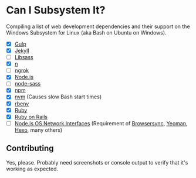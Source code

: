 # Can I Subsystem It?

Compiling a list of web development dependencies and their support on the Windows Subsystem for Linux (aka Bash on Ubuntu on Windows).

- [x] [Gulp](http://gulpjs.com/)
- [x] [Jekyll](http://jekyllrb.com/)
- [ ] [Libsass](http://sass-lang.com/libsass)
- [x] [n](https://github.com/tj/n)
- [ ] [ngrok](https://ngrok.com/)
- [x] [Node.js](https://nodejs.org/en/)
- [ ] [node-sass](https://github.com/sass/node-sass)
- [x] [npm](https://www.npmjs.com/)
- [x] [nvm](https://github.com/creationix/nvm) (Causes slow Bash start times)
- [x] [rbenv](https://github.com/rbenv/rbenv)
- [x] [Ruby](https://www.ruby-lang.org/)
- [x] [Ruby on Rails](http://rubyonrails.org/)
- [ ] [Node.js OS Network Interfaces](https://github.com/Microsoft/BashOnWindows/issues/468) (Requirement of [Browsersync](https://browsersync.io/), [Yeoman](http://yeoman.io/), [Hexo](https://hexo.io/), many others)

## Contributing

Yes, please. Probably need screenshots or console output to verify that it's working as expected.
